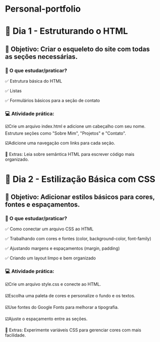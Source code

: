 # Personal-portfolio

# 📌 Dia 1 - Estruturando o HTML

## 🎯 Objetivo: Criar o esqueleto do site com todas as seções necessárias.

### 🔹 O que estudar/praticar?

✅ Estrutura básica do HTML

✅ Listas

✅ Formulários básicos para a seção de contato

### 💻 Atividade prática:

☑️Crie um arquivo index.html e adicione um cabeçalho com seu nome.
Estruture seções como "Sobre Mim", "Projetos" e "Contato".

☑️Adicione uma navegação com links para cada seção.

🔗 Extras: Leia sobre semântica HTML para escrever código mais organizado.

# 📌 Dia 2 - Estilização Básica com CSS

## 🎯 Objetivo: Adicionar estilos básicos para cores, fontes e espaçamentos.

### 🔹 O que estudar/praticar?

✅ Como conectar um arquivo CSS ao HTML

✅ Trabalhando com cores e fontes (color, background-color, font-family)

✅ Ajustando margens e espaçamentos (margin, padding)

✅ Criando um layout limpo e bem organizado

### 💻 Atividade prática:

☑️Crie um arquivo style.css e conecte ao HTML.

☑️Escolha uma paleta de cores e personalize o fundo e os textos.

☑️Use fontes do Google Fonts para melhorar a tipografia.

☑️Ajuste o espaçamento entre as seções.

🔗 Extras: Experimente variáveis CSS para gerenciar cores com mais facilidade.
